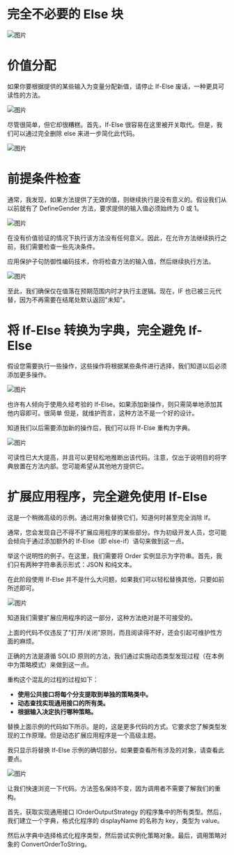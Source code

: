 # 完全不必要的 Else 块

![图片](https://mmbiz.qpic.cn/mmbiz_png/oTKHc6F8tsiauPlicWfYlFoViboicOkg744edAZHRYI9YKkalaWshfBIGIWcKNvibeKHsGxMB2SnzCpHibZiaWeqRict1w/640?wx_fmt=png&tp=webp&wxfrom=5&wx_lazy=1&wx_co=1)



# 价值分配

如果你要根据提供的某些输入为变量分配新值，请停止 If-Else 废话，一种更具可读性的方法。

![图片](https://mmbiz.qpic.cn/mmbiz_png/oTKHc6F8tsiauPlicWfYlFoViboicOkg744eceaUk7AyS3YSB7CFZ3EvosANDV5hbRVRN81u5emx8nbqIVcTKQnZNQ/640?wx_fmt=png&tp=webp&wxfrom=5&wx_lazy=1&wx_co=1)



尽管很简单，但它却很糟糕。首先，If-Else 很容易在这里被开关取代。但是，我们可以通过完全删除 else 来进一步简化此代码。

![图片](https://mmbiz.qpic.cn/mmbiz_png/oTKHc6F8tsiauPlicWfYlFoViboicOkg744eO9avo4DiaCKAibSpMHiaD1oAODMj3bk67XLsWFYBHnficL5oD8M5ib9d4tw/640?wx_fmt=png&tp=webp&wxfrom=5&wx_lazy=1&wx_co=1)



# 前提条件检查

通常，我发现，如果方法提供了无效的值，则继续执行是没有意义的。假设我们从以前就有了 DefineGender 方法，要求提供的输入值必须始终为 0 或 1。

![图片](https://mmbiz.qpic.cn/mmbiz_png/oTKHc6F8tsiauPlicWfYlFoViboicOkg744eIJULIwneplr5kAAtU47ZLL9yg3HhSv3IckrztibyBqMibTPGkSV6xsdA/640?wx_fmt=png&tp=webp&wxfrom=5&wx_lazy=1&wx_co=1)



在没有价值验证的情况下执行该方法没有任何意义。因此，在允许方法继续执行之前，我们需要检查一些先决条件。

应用保护子句防御性编码技术，你将检查方法的输入值，然后继续执行方法。

![图片](https://mmbiz.qpic.cn/mmbiz_png/oTKHc6F8tsiauPlicWfYlFoViboicOkg744eBARLthSXkuYckp1xPuib9R6o3tcEnGs9NKtpGS81K2KEGNyTQibWEhpA/640?wx_fmt=png&tp=webp&wxfrom=5&wx_lazy=1&wx_co=1)



至此，我们确保仅在值落在预期范围内时才执行主逻辑。现在，IF 也已被三元代替，因为不再需要在结尾处默认返回"未知"。

# 将 If-Else 转换为字典，完全避免 If-Else

假设您需要执行一些操作，这些操作将根据某些条件进行选择，我们知道以后必须添加更多操作。

![图片](https://mmbiz.qpic.cn/mmbiz_png/oTKHc6F8tsiauPlicWfYlFoViboicOkg744e1RzcfpmgJl6jw3mX7n2ia5oy4cZ0Hr0Zf6YiaH72pPeyFcoy6umaQ6mA/640?wx_fmt=png&tp=webp&wxfrom=5&wx_lazy=1&wx_co=1)



也许有人倾向于使用久经考验的 If-Else。如果添加新操作，则只需简单地添加其他内容即可。很简单 但是，就维护而言，这种方法不是一个好的设计。



知道我们以后需要添加新的操作后，我们可以将 If-Else 重构为字典。

![图片](https://mmbiz.qpic.cn/mmbiz_png/oTKHc6F8tsiauPlicWfYlFoViboicOkg744eHgZ6PWwGvVQdnVFc9a4CC08QW2ugD4X4I37cnA2bzn7GWegmufIofg/640?wx_fmt=png&tp=webp&wxfrom=5&wx_lazy=1&wx_co=1)



可读性已大大提高，并且可以更轻松地推断出该代码。注意，仅出于说明目的将字典放置在方法内部。您可能希望从其他地方提供它。



# 扩展应用程序，完全避免使用 If-Else

这是一个稍微高级的示例。通过用对象替换它们，知道何时甚至完全消除 If。

通常，您会发现自己不得不扩展应用程序的某些部分。作为初级开发人员，您可能会倾向于通过添加额外的 If-Else（即 else-if）语句来做到这一点。

举这个说明性的例子。在这里，我们需要将 Order 实例显示为字符串。首先，我们只有两种字符串表示形式：JSON 和纯文本。



在此阶段使用 If-Else 并不是什么大问题，如果我们可以轻松替换其他，只要如前所述即可。

![img](data:image/gif;base64,iVBORw0KGgoAAAANSUhEUgAAAAEAAAABCAYAAAAfFcSJAAAADUlEQVQImWNgYGBgAAAABQABh6FO1AAAAABJRU5ErkJggg==)![图片](https://mmbiz.qpic.cn/mmbiz_png/oTKHc6F8tsiauPlicWfYlFoViboicOkg744ecLtN7KbNHIibIQlvQGC0kibOSkMIAyskl5JIN6ib0fCVMUp2epgMln8fw/640?wx_fmt=png&tp=webp&wxfrom=5&wx_lazy=1&wx_co=1)



知道我们需要扩展应用程序的这一部分，这种方法绝对是不可接受的。



上面的代码不仅违反了"打开/关闭"原则，而且阅读得不好，还会引起可维护性方面的麻烦。



正确的方法是遵循 SOLID 原则的方法，我们通过实施动态类型发现过程（在本例中为策略模式）来做到这一点。



重构这个混乱的过程的过程如下：

- **使用公共接口将每个分支提取到单独的策略类中。**
- **动态查找实现通用接口的所有类。**
- **根据输入决定执行哪种策略。**



替换上面示例的代码如下所示。是的，这是更多代码的方式。它要求您了解类型发现的工作原理。但是动态扩展应用程序是一个高级主题。



我只显示将替换 If-Else 示例的确切部分。如果要查看所有涉及的对象，请查看此要点。

![图片](https://mmbiz.qpic.cn/mmbiz_png/oTKHc6F8tsiauPlicWfYlFoViboicOkg744eUBjHmAxlXJ418iadDSLfDgGBpYSsSPibQf7lcWJ9t30CX4iagIzJ5tBBg/640?wx_fmt=png&tp=webp&wxfrom=5&wx_lazy=1&wx_co=1)

让我们快速浏览一下代码。方法签名保持不变，因为调用者不需要了解我们的重构。



首先，获取实现通用接口 IOrderOutputStrategy 的程序集中的所有类型。然后，我们建立一个字典，格式化程序的 displayName 的名称为 key，类型为 value。



然后从字典中选择格式化程序类型，然后尝试实例化策略对象。最后，调用策略对象的 ConvertOrderToString。